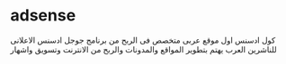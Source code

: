 # adsense
كول ادسنس اول موقع عربى متخصص فى الربح من برنامج جوجل ادسنس الاعلانى للناشرين العرب يهتم بتطوير المواقع والمدونات والربح من الانترنت وتسويق واشهار
